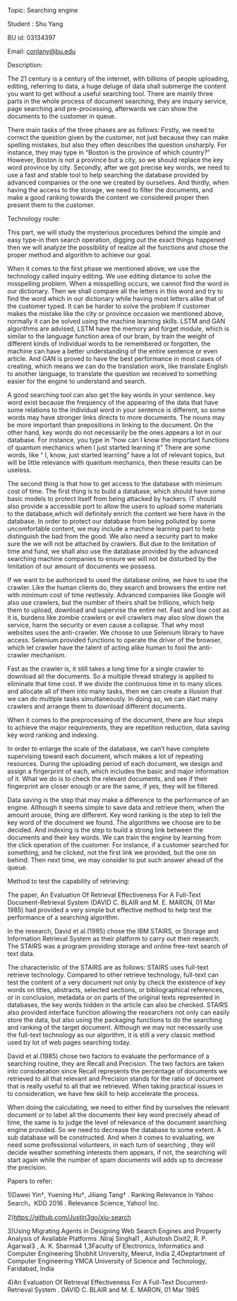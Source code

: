Topic: Searching engine

Student : Shu Yang

BU id: 03134397

Email: conlany@bu.edu



Description:

The 21 century is a century of the internet, with billions of people uploading, editing, referring to data, a huge deluge of data shall submerge the content you want to get without a useful searching tool. There are mainly three parts in the whole process of document searching, they are inquiry service, page searching and pre-processing, afterwards we can show the documents to the customer in queue. 

There main tasks of the three phases are as follows: Firstly, we need to correct the question given by the customer, not just because they can make spelling mistakes, but also they often describes the question unsharply. For instance, they may type in “Boston is the province of which country?” However, Boston is not a province but a city, so we should replace the key word province by city. Secondly, after we got precise key words, we need to use a fast and stable tool to help searching the database provided by advanced companies or the one we created by ourselves. And thirdly, when having the access to the storage, we need to filter the documents, and make a good ranking towards the content we considered proper then present them to the customer.



Technology route:

This part, we will study the mysterious procedures behind the simple and easy type-in then search operation, digging out the exact things happened then we will analyze the possibility of realize all the functions and chose the proper method and algorithm to achieve our goal.

When it comes to the first phase we mentioned above, we use the technology called inquiry editing. We use editing distance to solve the misspelling problem. When a misspelling occurs, we cannot find the word in our dictionary. Then we shall compare all the letters in this word and try to find the word which in our dictionary while having most letters alike that of the customer typed. It can be harder to solve the problem if customer makes the mistake like the city or province occasion we mentioned above, normally it can be solved using the machine learning skills. LSTM and GAN algorithms are advised, LSTM have the memory and forget module, which is similar to the language function area of our brain, by train the weight of different kinds of  individual words to be remembered or forgotten, the machine can have a better understanding of the entire sentence or even article. And GAN is proved to have the best performance in most cases of creating, which means we can do the translation work, like translate English to another language, to translate the question we received to something easier for the engine to understand and search.

A good searching tool can also get the key words in your sentence. key word exist because the frequency of the appearing of the data that have some relations to the individual word in your sentence is different, so some words may have stronger links directs to more documents. The nouns may be more important than prepositions in linking to the document. On the other hand, key words do not necessarily be the ones appears a lot in our database. For instance, you type in “how can I know the important functions of quantum mechanics when I just started learning it” There are some words, like “ I, know, just started learning” have a lot of relevant topics, but will be little relevance with quantum mechanics, then these results can be useless.

The second thing is that how to get access to the database with minimum cost of time. The first thing is to build a database, which should have some basic models to protect itself from being attacked by hackers. IT should also provide a accessible port to allow the users to upload some materials to the database,which will definitely enrich the content we here have in the database. In order to protect our database from being polluted by some uncomfortable content, we may include a machine learning part to help distinguish the bad from the good. We also need a security part to make sure the we will not be attached by crawlers. But due to the limitation of time and fund, we shall also use the database provided by the advanced searching machine companies to ensure we will not be disturbed by the limitation of our amount of documents we possess.

If we want to be authorized to used the database online, we have to use the crawler. Like the human clients do, they search and browsers the entire net with minimum cost of time restlessly. Advanced companies like Google will also use crawlers, but the number of theirs shall be trillions, which help them to upload, download and supervise the entire net. Fast and low cost as it is, burdens like zombie crawlers or evil crawlers may also slow down the service, harm the security or even cause a collapse. That why most websites uses the anti-crawler. We choose to use Selenium library to have access. Selenium provided functions to operate the driver of the browser, which let crawler have the talent of acting alike human to fool the anti-crawler mechanism.

Fast as the crawler is, it still takes a long time for a single crawler to download all the documents. So a multiple thread strategy is applied to eliminate that time cost. If we divide the continuous time in to many slices and allocate all of them into many tasks, then we can create a illusion that we can do multiple tasks simultaneously. In doing so, we can start many crawlers and arrange them to download different documents.

When it comes to the preprocessing of the document, there are four steps to achieve the major requirements, they are repetition reduction, data saving key word ranking and indexing. 

In order to enlarge the scale of the database, we can’t have complete supervising toward each document, which makes a lot of repeating resources. During the uploading period of each document, we design and assign a fingerprint of each, which includes the basic and major information of it. What we do is to check the relevant documents, and see if their fingerprint are closer enough or are the same, if yes, they will be filtered.

Data saving is the step that may make a difference to the performance of an engine. Although it seems simple to save data and retrieve them, when the amount arouse, thing are different. Key word ranking is the step to tell the key word of the document we found. The algorithms we choose are to be decided.
And indexing is the step to build a strong link between the documents and their key words. We can train the engine by learning from the click operation of the customer. For instance, if a customer searched for something, and he clicked, not the first link we provided, but the one on behind. Then next time, we may consider to put such answer ahead of the queue.



Method to test the capability of retrieving:

The paper, An Evaluation Of Retrieval Effectiveness For A Full-Text Document-Retrieval System (DAVID C. BLAIR and M. E. MARON, 01 Mar 1985) had provided a very simple but effective method to help test the performance of a searching algorithm.

In the research, David et al.(1985) chose the IBM STAIRS, or Storage and Information Retrieval System as their platform to carry out their research. The STAIRS was a program providing storage and online free-text search of text data.

The characteristic of the STAIRS are as follows: STAIRS uses full-text retrieve technology. Compared to other retrieve technology, full-text can test the content of a very document not only by check the existence of key words on titles, abstracts, selected sections, or bibliographical references, or in conclusion, metadata or on parts of the original texts represented in databases, the key words hidden in the article can also be checked. STAIRS also provided interface function allowing the researchers not only can easily store the data, but also using the packaging functions to do the searching and ranking of the target document. Although we may not necessarily use the full-text technology as our algorithm, it is still a very classic method used by lot of web pages searching today.

David et al.(1985) chose two factors to evaluate the performance of a searching routine, they are Recall and Precision. The two factors are taken into consideration since Recall represents the percentage of documents we retrieved to all that relevant and Precision stands for the ratio of document that is really useful to all that we retrieved. When taking practical issues in to consideration, we have few skill to help accelerate the process.

When doing the calculating, we need to either find by ourselves the relevant document or to label all the documents their key word precisely ahead of time, the same is to judge the level of relevance of the document searching engine provided. So we need to decrease the database to some extent. A sub database will be constructed.
And when it comes to evaluating, we need some professional volunteers, in each turn of searching , they will decide weather something interests them appears, if not, the searching will start again while the number of spam documents will adds up to decrease the precision.
 


Papers to refer:

1)Dawei Yin†, Yuening Hu†, Jiliang Tang† . Ranking Relevance in Yahoo Search，KDD 2016 . Relevance Science, Yahoo! Inc.

2)https://github.com/Justin3go/xiu-search

3)Using Migrating Agents in Designing Web Search Engines and Property Analysis of Available Platforms .Niraj Singhal1 , Ashutosh Dixit2, R. P. Agarwal3 , A. K. Sharma4 1,3Faculty of Electronics, Informatics and Computer Engineering Shobhit University, Meerut, India 2,4Deptartment of Computer Engineering YMCA University of Science and Technology, Faridabad, India

4)An Evaluation Of Retrieval Effectiveness For A Full-Text Document-Retrieval System . DAVID C. BLAIR and M. E. MARON, 01 Mar 1985
